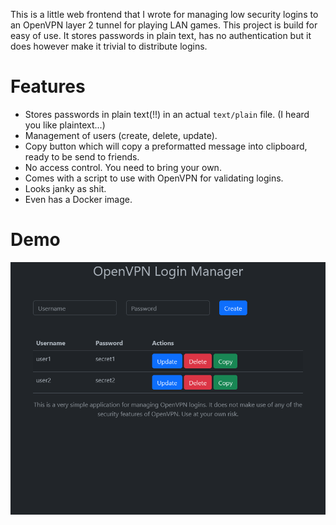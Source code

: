 This is a little web frontend that I wrote for managing low security logins to an OpenVPN layer 2 tunnel for playing LAN games. This project is build for easy of use. It stores passwords in plain text, has no authentication but it does however make it trivial to distribute logins.

# Features
* Stores passwords in plain text(!!) in an actual `text/plain` file. (I heard you like plaintext...)
* Management of users (create, delete, update).
* Copy button which will copy a preformatted message into clipboard, ready to be send to friends.
* No access control. You need to bring your own.
* Comes with a script to use with OpenVPN for validating logins.
* Looks janky as shit.
* Even has a Docker image.

# Demo
![Example Screenshot of Website](demo.png)